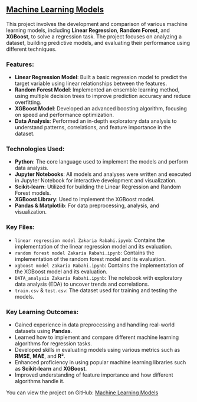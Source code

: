 ## [Machine Learning Models](https://github.com/yourusername/MachineLearningModels)

This project involves the development and comparison of various machine learning models, including **Linear Regression**, **Random Forest**, and **XGBoost**, to solve a regression task. The project focuses on analyzing a dataset, building predictive models, and evaluating their performance using different techniques.

### Features:
- **Linear Regression Model**: Built a basic regression model to predict the target variable using linear relationships between the features.
- **Random Forest Model**: Implemented an ensemble learning method, using multiple decision trees to improve prediction accuracy and reduce overfitting.
- **XGBoost Model**: Developed an advanced boosting algorithm, focusing on speed and performance optimization.
- **Data Analysis**: Performed an in-depth exploratory data analysis to understand patterns, correlations, and feature importance in the dataset.

### Technologies Used:
- **Python**: The core language used to implement the models and perform data analysis.
- **Jupyter Notebooks**: All models and analyses were written and executed in Jupyter Notebook for interactive development and visualization.
- **Scikit-learn**: Utilized for building the Linear Regression and Random Forest models.
- **XGBoost Library**: Used to implement the XGBoost model.
- **Pandas & Matplotlib**: For data preprocessing, analysis, and visualization.

### Key Files:
- `linear regression model Zakaria Rabahi.ipynb`: Contains the implementation of the linear regression model and its evaluation.
- `random forest model Zakaria Rabahi.ipynb`: Contains the implementation of the random forest model and its evaluation.
- `xgboost model Zakaria Rabahi.ipynb`: Contains the implementation of the XGBoost model and its evaluation.
- `DATA_analysis Zakaria Rabahi.ipynb`: The notebook with exploratory data analysis (EDA) to uncover trends and correlations.
- `train.csv` & `test.csv`: The dataset used for training and testing the models.

### Key Learning Outcomes:
- Gained experience in data preprocessing and handling real-world datasets using **Pandas**.
- Learned how to implement and compare different machine learning algorithms for regression tasks.
- Developed skills in evaluating models using various metrics such as **RMSE**, **MAE**, and **R²**.
- Enhanced proficiency in using popular machine learning libraries such as **Scikit-learn** and **XGBoost**.
- Improved understanding of feature importance and how different algorithms handle it.

You can view the project on GitHub: [Machine Learning Models](https://github.com/yourusername/MachineLearningModels)
